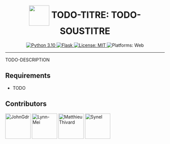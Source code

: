 <h1 align="center"><img src="./todo-image" width="64" align="center" /> TODO-TITRE: TODO-SOUSTITRE</h1>
<p align="center">
  <a href="https://www.python.org/downloads/">
    <img alt="Python 3.10" src="https://img.shields.io/badge/Python-3.10-blue" />
  </a>
  <a href="https://pypi.org/project/Flask/">
    <img alt="Flask" src="https://img.shields.io/badge/Flask-2.2.2-orange" />
  </a>
  <a href="https://github.com/dept-info-iut-dijon/2022-S3.01-Scorbut-by-CodeTeam/blob/master/LICENSE">
    <img alt="License: MIT" src="https://img.shields.io/badge/License-MIT-green" target="_blank" />
  </a>
  <img alt="Platforms: Web" src="https://img.shields.io/badge/Platforms-Web-yellow" />
</p>

----------------------------------------------------------------------


TODO-DESCRIPTION


## Requirements
- TODO



## Contributors

[//]: contributor-faces

<a href="https://github.com/JohnGdr"><img src="https://avatars.githubusercontent.com/u/104894715?v=4" title="JohnGdr" width="80" height="80"></a>   <a href="https://github.com/Lynn-Mei"><img src="https://avatars.githubusercontent.com/u/104905355?v=4" title="Lynn-Mei" width="80" height="80"></a>   <a href="https://github.com/MatthieuThivard"><img src="https://avatars.githubusercontent.com/u/104905355?v=4" title="MatthieuThivard" width="80" height="80"></a>   <a href="https://github.com/Synell"><img src="https://avatars.githubusercontent.com/u/70210528?v=4" title="Synel" width="80" height="80"></a>

[//]: contributor-faces
